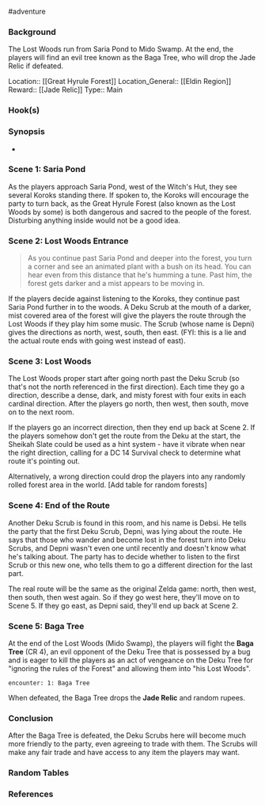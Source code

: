  #adventure 

### Background

The Lost Woods run from Saria Pond to Mido Swamp. At the end, the players will find an evil tree known as the Baga Tree, who will drop the Jade Relic if defeated.

Location:: [[Great Hyrule Forest]]
Location_General:: [[Eldin Region]]
Reward:: [[Jade Relic]]
Type:: Main

### Hook(s)


### Synopsis

* 

### Scene 1: Saria Pond

As the players approach Saria Pond, west of the Witch's Hut, they see several Koroks standing there. If spoken to, the Koroks will encourage the party to turn back, as the Great Hyrule Forest (also known as the Lost Woods by some) is both dangerous and sacred to the people of the forest. Disturbing anything inside would not be a good idea.

### Scene 2: Lost Woods Entrance

>As you continue past Saria Pond and deeper into the forest, you turn a corner and see an animated plant with a bush on its head. You can hear even from this distance that he's humming a tune. Past him, the forest gets darker and a mist appears to be moving in.

If the players decide against listening to the Koroks, they continue past Saria Pond further in to the woods. A Deku Scrub at the mouth of a darker, mist covered area of the forest will give the players the route through the Lost Woods if they play him some music. The Scrub (whose name is Depni) gives the directions as north, west, south, then east. (FYI: this is a lie and the actual route ends with going west instead of east).

### Scene 3: Lost Woods

The Lost Woods proper start after going north past the Deku Scrub (so that's not the north referenced in the first direction). Each time they go a direction, describe a dense, dark, and misty forest with four exits in each cardinal direction. After the players go north, then west, then south, move on to the next room.

If the players go an incorrect direction, then they end up back at Scene 2. If the players somehow don't get the route from the Deku at the start, the Sheikah Slate could be used as a hint system - have it vibrate when near the right direction, calling for a DC 14 Survival check to determine what route it's pointing out.

Alternatively, a wrong direction could drop the players into any randomly rolled forest area in the world.
[Add table for random forests]

### Scene 4: End of the Route

Another Deku Scrub is found in this room, and his name is Debsi. He tells the party that the first Deku Scrub, Depni, was lying about the route. He says that those who wander and become lost in the forest turn into Deku Scrubs, and Depni wasn't even one until recently and doesn't know what he's talking about. The party has to decide whether to listen to the first Scrub or this new one, who tells them to go a different direction for the last part.

The real route will be the same as the original Zelda game: north, then west, then south, then west again. So if they go west here, they'll move on to Scene 5. If they go east, as Depni said, they'll end up back at Scene 2.

### Scene 5: Baga Tree

At the end of the Lost Woods (Mido Swamp), the players will fight the **Baga Tree** (CR 4),  an evil opponent of the Deku Tree that is possessed by a bug and is eager to kill the players as an act of vengeance on the Deku Tree for "ignoring the rules of the Forest" and allowing them into "his Lost Woods".

`encounter: 1: Baga Tree`

When defeated, the Baga Tree drops the **Jade Relic** and random rupees.

### Conclusion

After the Baga Tree is defeated, the Deku Scrubs here will become much more friendly to the party, even agreeing to trade with them. The Scrubs will make any fair trade and have access to any item the players may want.

### Random Tables


### References
